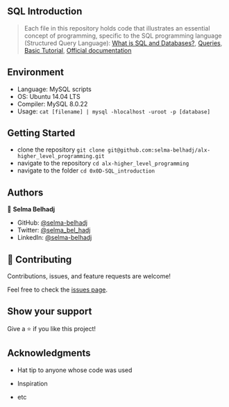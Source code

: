 ## SQL Introduction
> Each file in this repository holds code that illustrates an essential concept of programming,
> specific to the SQL programming language (Structured Query Language):
> [What is SQL and Databases?](https://www.youtube.com/watch?v=FR4QIeZaPeM),
> [Queries](http://www.tomjewett.com/dbdesign/dbdesign.php?page=queries.php),
> [Basic Tutorial](https://www.digitalocean.com/community/tutorials/a-basic-mysql-tutorial),
> [Official documentation](https://dev.mysql.com/doc/refman/5.7/en/sql-syntax.html)

## Environment

* Language: MySQL scripts
* OS: Ubuntu 14.04 LTS
* Compiler: MySQL 8.0.22
* Usage: ```cat [filename] | mysql -hlocalhost -uroot -p [database]```

## Getting Started

* clone the repository
`git clone git@github.com:selma-belhadj/alx-higher_level_programming.git`
* navigate to the repository
`cd alx-higher_level_programming`
* navigate to the folder
`cd 0x0D-SQL_introduction`

## Authors

👤 **Selma Belhadj**

* GitHub: [@selma-belhadj](https://github.com/selma-belhadj)
* Twitter: [@selma_bel_hadj](https://twitter.com/selma_bel_hadj)
* LinkedIn: [@selma-belhadj](https://www.linkedin.com/in/selma-belhadj/)

## 🤝 Contributing

Contributions, issues, and feature requests are welcome!

Feel free to check the [issues page](https://github.com/selma-belhadj/alx-higher_level_programming/issues).

## Show your support

Give a ⭐️ if you like this project!

## Acknowledgments

* Hat tip to anyone whose code was used

* Inspiration
* etc
